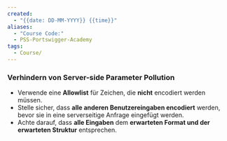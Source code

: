 ```yaml
---
created:
  - "{{date: DD-MM-YYYY}} {{time}}"
aliases:
  - "Course Code:"
  - PSS-Portswigger-Academy
tags:
  - Course/
---
```

### **Verhindern von Server-side Parameter Pollution**

- Verwende eine **Allowlist** für Zeichen, die **nicht** encodiert werden müssen.
- Stelle sicher, dass **alle anderen Benutzereingaben encodiert** werden, bevor sie in eine serverseitige Anfrage eingefügt werden.
- Achte darauf, dass **alle Eingaben** dem **erwarteten Format und der erwarteten Struktur** entsprechen.